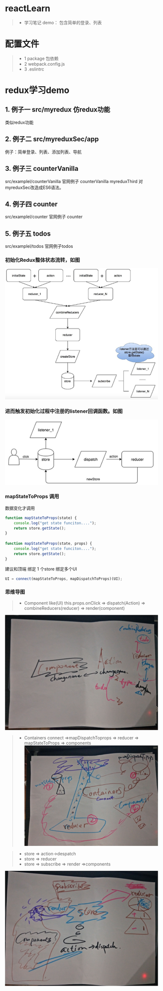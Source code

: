 # reactLearn
> * 学习笔记 demo： 包含简单的登录、列表

# 配置文件
>* 1 package 包依赖
>* 2 webpack.config.js
>* 3 .eslintrc

# redux学习demo

## 1. 例子一 src/myredux 仿redux功能
类似redux功能 

## 2. 例子二 src/myreduxSec/app
例子：简单登录、列表、添加列表、导航

## 3. 例子三  counterVanilla
src/examplel/counterVanilla 官网例子 counterVanilla
myreduxThird 对myreduxSec改造成ES6语法。

## 4. 例子四 counter
src/examplel/counter 官网例子 counter

## 5. 例子五 todos
src/examplel/todos 官网例子todos


### 初始化Redux整体状态流转，如图
![image](https://github.com/csy512889371/reactLearn/blob/master/img/initRedux.jpg)

### 进而触发初始化过程中注册的listener回调函数。如图
![image](https://github.com/csy512889371/reactLearn/blob/master/img/doRedux.jpg)


### mapStateToProps 调用
数据变化才调用
```javascript
function mapStateToProps(state) {
    console.log("get state funciton....");
    return store.getState();
}

function mapStateToProps(state, props) {
    console.log("get state funciton....");
    return store.getState();
}
```
建议和顶端 绑定 1 个store 绑定多个UI
```javascript
UI = connect(mapStateToProps, mapDispatchToProps)(UI);
```
### 思维导图

> * Component like(UI) this.props.onClick  => dispatch(Action) => combineReducers(reducer) => render(component)

![image](https://github.com/csy512889371/reactLearn/blob/master/img/redux1.jpg)

> * Containers connect =>mapDispatchToprops => reducer => mapStateToProps => components
![image](https://github.com/csy512889371/reactLearn/blob/master/img/redux2.jpg)

> * store => action->despatch </br>
> * store => reducer </br>
> * store => subscribe => render =>components </br>

![image](https://github.com/csy512889371/reactLearn/blob/master/img/redux3.jpg)